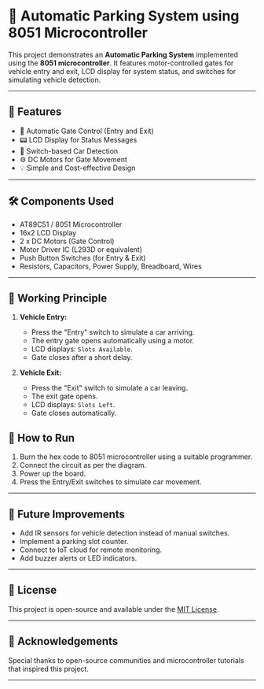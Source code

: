 # 🚗 Automatic Parking System using 8051 Microcontroller

This project demonstrates an **Automatic Parking System** implemented using the **8051 microcontroller**. It features motor-controlled gates for vehicle entry and exit, LCD display for system status, and switches for simulating vehicle detection.

---

## 📌 Features

- 🔄 Automatic Gate Control (Entry and Exit)
- 📟 LCD Display for Status Messages
- 🔘 Switch-based Car Detection
- ⚙️ DC Motors for Gate Movement
- 💡 Simple and Cost-effective Design

---

## 🛠️ Components Used

- AT89C51 / 8051 Microcontroller
- 16x2 LCD Display
- 2 x DC Motors (Gate Control)
- Motor Driver IC (L293D or equivalent)
- Push Button Switches (for Entry & Exit)
- Resistors, Capacitors, Power Supply, Breadboard, Wires

---

## 🔧 Working Principle

1. **Vehicle Entry:**
   - Press the "Entry" switch to simulate a car arriving.
   - The entry gate opens automatically using a motor.
   - LCD displays: `Slots Available`.
   - Gate closes after a short delay.

2. **Vehicle Exit:**
   - Press the "Exit" switch to simulate a car leaving.
   - The exit gate opens.
   - LCD displays: `Slots Left`.
   - Gate closes automatically.


## 🚀 How to Run

1. Burn the hex code to 8051 microcontroller using a suitable programmer.
2. Connect the circuit as per the diagram.
3. Power up the board.
4. Press the Entry/Exit switches to simulate car movement.

---

## 🧠 Future Improvements

- Add IR sensors for vehicle detection instead of manual switches.
- Implement a parking slot counter.
- Connect to IoT cloud for remote monitoring.
- Add buzzer alerts or LED indicators.

---

## 📜 License

This project is open-source and available under the [MIT License](LICENSE).

---

## 🙌 Acknowledgements

Special thanks to open-source communities and microcontroller tutorials that inspired this project.

---
